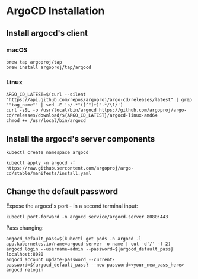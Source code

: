 # ArgoCD Installation

## Install argocd's client

### macOS

```
brew tap argoproj/tap
brew install argoproj/tap/argocd
```

### Linux

```
ARGO_CD_LATEST=$(curl --silent "https://api.github.com/repos/argoproj/argo-cd/releases/latest" | grep '"tag_name"' | sed -E 's/.*"([^"]+)".*/\1/')
curl -sSL -o /usr/local/bin/argocd https://github.com/argoproj/argo-cd/releases/download/${ARGO_CD_LATEST}/argocd-linux-amd64
chmod +x /usr/local/bin/argocd
```

## Install the argocd's server components

```
kubectl create namespace argocd

kubectl apply -n argocd -f https://raw.githubusercontent.com/argoproj/argo-cd/stable/manifests/install.yaml
```


## Change the default password

Expose the argocd's port - in a second terminal input:

```
kubectl port-forward -n argocd service/argocd-server 8080:443
```

Pass changing:
```
argocd_default_pass=$(kubectl get pods -n argocd -l app.kubernetes.io/name=argocd-server -o name | cut -d'/' -f 2)
argocd login --username=admin --password=${argocd_default_pass} localhost:8080
argocd account update-password --current-password=${argocd_default_pass} --new-password=<your_new_pass_here>
argocd relogin
```
